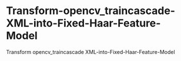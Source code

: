# Transform-opencv_traincascade-XML-into-Fixed-Haar-Feature-Model
Transform opencv_traincascade XML-into-Fixed-Haar-Feature-Model
